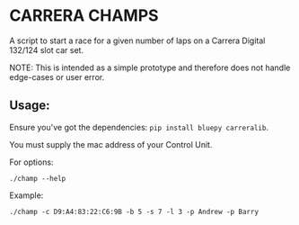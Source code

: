 # CARRERA CHAMPS

A script to start a race for a given number of laps on a Carrera Digital 132/124 slot car set.

NOTE: This is intended as a simple prototype and therefore does not handle edge-cases or user error.

## Usage:

Ensure you've got the dependencies: ```pip install bluepy carreralib```.

You must supply the mac address of your Control Unit.

For options:
```
./champ --help
```

Example:
```
./champ -c D9:A4:83:22:C6:9B -b 5 -s 7 -l 3 -p Andrew -p Barry
```
